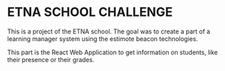 # ETNA SCHOOL CHALLENGE

This is a project of the ETNA school. The goal was to create a part of a learning manager system using the estimote beacon technologies.

This part is the React Web Application to get information on students, like their presence or their grades.
